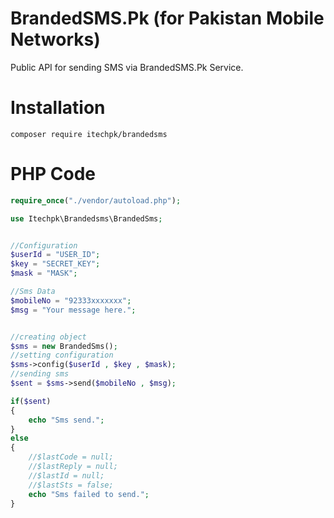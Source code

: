 
# BrandedSMS.Pk (for Pakistan Mobile Networks)
Public API for sending SMS via BrandedSMS.Pk Service.

# Installation

```
composer require itechpk/brandedsms
```

# PHP Code 
```php
require_once("./vendor/autoload.php");

use Itechpk\Brandedsms\BrandedSms;


//Configuration
$userId = "USER_ID";
$key = "SECRET_KEY";
$mask = "MASK";

//Sms Data
$mobileNo = "92333xxxxxxx";
$msg = "Your message here.";


//creating object
$sms = new BrandedSms();
//setting configuration
$sms->config($userId , $key , $mask);
//sending sms
$sent = $sms->send($mobileNo , $msg);

if($sent)
{
	echo "Sms send.";
}
else 
{
	//$lastCode = null;
    //$lastReply = null;
    //$lastId = null;
    //$lastSts = false;
	echo "Sms failed to send.";
}

```
